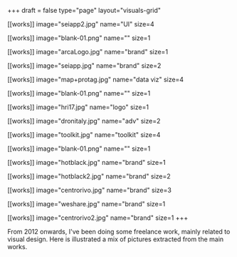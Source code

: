 +++
draft = false
type="page"
layout="visuals-grid"

[[works]]
image="seiapp2.jpg"
name="UI"
size=4

[[works]]
image="blank-01.png"
name=""
size=1

[[works]]
image="arcaLogo.jpg"
name="brand"
size=1

[[works]]
image="seiapp.jpg"
name="brand"
size=2

[[works]]
image="map+protag.jpg"
name="data viz"
size=4

[[works]]
image="blank-01.png"
name=""
size=1

[[works]]
image="hri17.jpg"
name="logo"
size=1

[[works]]
image="dronitaly.jpg"
name="adv"
size=2

[[works]]
image="toolkit.jpg"
name="toolkit"
size=4

[[works]]
image="blank-01.png"
name=""
size=1

[[works]]
image="hotblack.jpg"
name="brand"
size=1

[[works]]
image="hotblack2.jpg"
name="brand"
size=2

[[works]]
image="centrorivo.jpg"
name="brand"
size=3

[[works]]
image="weshare.jpg"
name="brand"
size=1

[[works]]
image="centrorivo2.jpg"
name="brand"
size=1
+++

From 2012 onwards, I've been doing some freelance work, mainly related to visual design. Here is illustrated a mix of pictures extracted from the main works.

